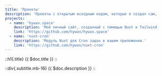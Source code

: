 ```yaml
---
title: 'Проекты'
description: 'Проекты с открытым исходным кодом, которые я создал сам, а также некоторые, в которые я вносил свой вклад.'
projects:
  - name: 'hywax.space'
    description: 'Мой личный сайт, созданный с помощью Nuxt и Tailwind CSS'
    link: 'https://github.com/hywax/hywax.space'
  - name: 'nuxt-cron'
    description: 'Модуль Nuxt для Cron задач в вашем приложении.'
    link: 'https://github.com/hywax/nuxt-cron'
---
```


::h1{.title}
{{ $doc.title }}
::

::div{.subtitle.mb-16}
{{ $doc.description }}
::
